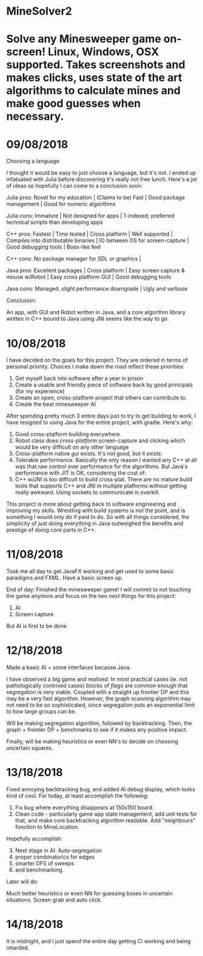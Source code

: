 # MineSolver2

Solve any Minesweeper game on-screen! Linux, Windows, OSX supported. Takes screenshots and makes clicks, uses state of the art algorithms to calculate mines and make good guesses when necessary.
===============================

09/08/2018
===============================

Choosing a language

I thought it would be easy to just choose a language, but it's not. I ended up infatuated with Julia before discovering it's really not free lunch. Here's a jot of ideas so hopefully I can come to a conclusion soon:

Julia pros: Novel for my education | (Claims to be) Fast | Good package management | Good for numeric algorithms 

Julia cons: Immature | Not designed for apps | 1-indexed; preferred technical scripts than developing apps

C++ pros: Fastest | Time tested | Cross platform | Well supported | Compiles into distributable binaries | IO between OS for screen-capture | Good debugging tools | Boss-like feel 

C++ cons: No package manager for SDL or graphics | 

Java pros: Excellent packages | Cross platform | Easy screen capture & mouse w/Robot | Easy cross platform GUI | Good debugging tools

Java cons: Managed, slight performance downgrade | Ugly and verbose

Conclusion:

An app, with GUI and Robot written in Java, and a core algorithm library written in C++ bound to Java using JNI seems like the way to go.

10/08/2018
===============================

I have decided on the goals for this project. They are ordered in terms of personal priority. Choices I make down the road reflect these priorities:

1. Get myself back into software after a year in prison
2. Create a usable and friendly piece of software back by good principals (for my experience)
3. Create an open, cross-platform project that others can contribute to.
4. Create the best minesweeper AI

After spending pretty much 3 entire days just to try to get building to work, I have resigned to using Java for the entire project, with gradle. Here's why:

1. Good cross-platform building everywhere
2. Robot class does *cross-platform* screen-capture and clicking which would be very difficult on any other language
3. Cross-platform native gui exists. It's not good, but it *exists*.
4. Tolerable performance. Basically the only reason I wanted any C++ at all was that raw control over performance for the algorithms. But Java's performance with JIT is OK, considering the cost of:
5. C++ w/JNI is too difficult to build cross-plat. There are no mature build tools that supports C++ and JNI in multiple platforms without getting really awkward. Using sockets to communicate is overkill. 

This project is more about getting back to software engineering and improving my skills. Wrestling with build systems is not the point, and is something I would only do if paid to do. So with all things considered, the simplicity of just doing everything in Java outweighed the benefits and prestige of doing core parts in C++.

11/08/2018
=================================

Took me all day to get JavaFX working and get used to some basic paradigms and FXML. Have a basic screen up.

End of day:
Finished the minesweeper game! I will commit to not touching the game anymore and focus on the two next things for this project:

1. AI
2. Screen capture

But AI is first to be done.

12/18/2018
==================================

Made a basic AI + some interfaces because Java.

I have observed a big game and realised:
In most practical cases (ie. not pathologically contrived cases) blocks of *flags* are common enough that segregation is very viable. Coupled with a straight up frontier DP and this may be a very fast algorithm. However, the graph scanning algorithm may not need to be so sophisticated, since segregation puts an exponential limit to how large groups can be.

Will be making segregation algorithm, followed by backtracking. Then, the graph + frontier DP + benchmarks to see if it makes any positive impact.

Finally, will be making heuristics or even NN's to decide on choosing uncertain squares.

13/18/2018
=================================

Fixed annoying backtracking bug, and added AI debug display, which looks kind of cool. For today, at least accomplish the following:

1. Fix bug where everything disappears at 150x150 board.
2. Clean code - particularly game app state management, add unit tests for that, and make core backtracking algorithm readable. Add "neighbours" function to MineLocation.

Hopefully accomplish:

3. Next stage in AI: Auto-segregation
4. proper combinatorics for edges
5. smarter DFS of sweeps
6. and benchmarking.

Later will do:

Much better heuristics or even NN for guessing boxes in uncertain situations.
Screen grab and auto click.

14/18/2018
============================================

It is midnight, and I just spend the entire day getting CI working and being retarded.
